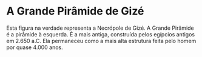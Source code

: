 # A Grande Pirâmide de Gizé

Esta figura na verdade representa a Necrópole de Gizé. A Grande Pirâmide é a
pirâmide à esquerda. É a mais antiga, construída pelos egípcios antigos em 2.650
a.C. Ela permaneceu como a mais alta estrutura feita pelo homem por quase 4.000
anos.
